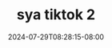 --- 
title: "sya tiktok 2"
description: "nonton bokeh sya tiktok 2 durasi panjang durasi panjang new"
date: 2024-07-29T08:28:15-08:00
file_code: "667i8lytwgoh"
draft: false
cover: "lval2fokl92k31k7.jpg"
tags: ["sya", "tiktok", "bokep-indo", "bokep-viral", "bokep-ig"]
length: 145
fld_id: "1391200"
foldername: ".SYAKIRAHHIJABTIKTOK14Video"
categories: [".SYAKIRAHHIJABTIKTOK14Video"]
views: 178
---